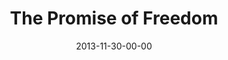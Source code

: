 ---
layout: message
category: message
series: "The Gift of Freedom"
title: "The Promise of Freedom"
date: 2013-11-30-00-00
message_id: 833
audio: "http://s3.amazonaws.com/crossroads-media/message/audio/giftoffreedom_01.mp3"
audio-duration: "33:55"
program: "http://s3.amazonaws.com/crossroads-media/documents/11_30-12_1_13Program_LO.pdf"
description: "Brian Tome talks about the promise of freedom."
video: "http://s3.amazonaws.com/crossroads-media/message/video/giftoffreedom_01.mp4"
video-duration: "33:55"
video-image: "http://s3.amazonaws.com/crossroads-media/images/giftoffreedom_01_still.jpg"
explicit: false
---